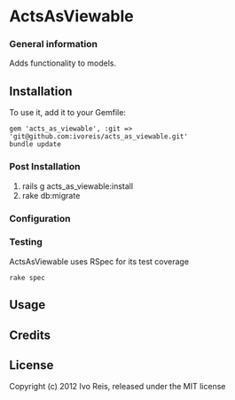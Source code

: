 # ActsAsViewable

### General information

Adds functionality to models.

## Installation

To use it, add it to your Gemfile:

    gem 'acts_as_viewable', :git => 'git@github.com:ivoreis/acts_as_viewable.git'
    bundle update

### Post Installation

1. rails g acts_as_viewable:install
2. rake db:migrate


### Configuration



### Testing

ActsAsViewable uses RSpec for its test coverage

    rake spec

## Usage


## Credits


## License
Copyright (c) 2012 Ivo Reis, released under the MIT license

